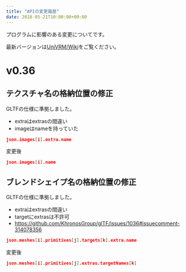 ```yaml
---
title: "APIの変更履歴"
date: 2018-05-21T10:00:00+09:00
---
```


プログラムに影響のある変更についてです。

最新バージョンは[UniVRM/Wiki](https://github.com/vrm-c/UniVRM/wiki)をご覧ください。

# v0.36

## テクスチャ名の格納位置の修正

GLTFの仕様に準拠しました。

* extraはextrasの間違い
* imageはnameを持っていた

```json
json.images[i].extra.name
```

変更後

```json
json.images[i].name
```

## ブレンドシェイプ名の格納位置の修正

GLTFの仕様に準拠しました。

* extraはextrasの間違い
* targetにextrasは不許可
* https://github.com/KhronosGroup/glTF/issues/1036#issuecomment-314078356 

```json
json.meshes[i].primitives[j].targets[k].extra.name
```

変更後

```json
json.meshes[i].primitives[j].extras.targetNames[k]
```
